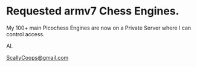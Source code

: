 # Requested armv7 Chess Engines.

My 100+ main Picochess Engines are now on a Private Server where I can control access.
  
  
Al.
  
ScallyCoops@gmail.com

